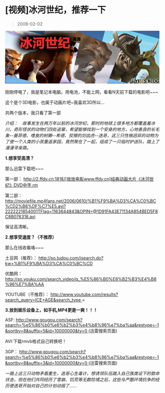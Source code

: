 # [视频]冰河世纪，推荐一下 

> 2008-02-02

<div class="pcs-article-content_ptkaiapt4bxy_baiduscarticle" id="detailArticleContent_ptkaiapt4bxy_baiduscarticle">
 <p>
  <img class="blogimg" small="0" src="images/7dd94c0b259380a0befa0207e50f6f61.jpg"/>
 </p>
 <p>
  刚刚停电了，我是笔记本电脑，用电池，不能上网，看看N天前下载的电影吧~~~
 </p>
 <p>
  这个是个3D电影，也属于动画片吧~我喜欢3D所以...
 </p>
 <p>
  共两个版本，我只看了第一部
 </p>
 <p>
  <em>
   介绍：　故事发生在两万年以前的冰河世纪，那时的地球上很多地方都覆盖着冰川，奇形怪状的动物们四处逃窜，希望能够找到一个安身的地方，心地善良的长毛象--曼菲德、嗜食的树獭--希德、狡猾的剑齿虎--迭哥，这三只性格迥异的动物为了使一个人类的小孩重返家园，竟然聚在了一起，组成了一只临时护送队，踏上了漫漫寻亲路。
  </em>
 </p>
 <p>
  <strong>
   1.想享受高清？
  </strong>
 </p>
 <p>
  那么迅雷下载吧~~~
 </p>
 <p>
  第一部：
  <a href="http://2.ffdy.cn:1818/[放放电影www.ffdy.cn]经典动画大片《冰河世纪》DVD中字.rm" target="_blank">
   http://2.ffdy.cn:1818/[放放电影www.ffdy.cn]经典动画大片《冰河世纪》DVD中字.rm
  </a>
 </p>
 <p>
  第二部：
  <a href="http://moviefile.mp4fans.net/2006/0610/%B1%F9%BA%D3%CA%C0%BC%CD2%B8%DF%C7%E5.avi?2222221854001TFlag=1163644843&amp;OPIN=@1D91FA43E71134A854BED5F8C8B076318.avi">
   http://moviefile.mp4fans.net/2006/0610/%B1%F9%BA%D3%CA%C0%BC%CD2%B8%DF%C7%E5.avi?2222221854001TFlag=1163644843&amp;OPIN=@1D91FA43E71134A854BED5F8C8B076318.avi
  </a>
 </p>
 <p>
  保证高清晰。
 </p>
 <p>
  <strong>
   2.想享受速度？（不推荐）
  </strong>
 </p>
 <p>
  那么在线收看咯~~~
 </p>
 <p>
  土豆网（推荐）：
  <a href="http://so.tudou.com/isearch.do?kw=%B1%F9%BA%D3%CA%C0%BC%CD">
   http://so.tudou.com/isearch.do?kw=%B1%F9%BA%D3%CA%C0%BC%CD
  </a>
 </p>
 <p>
  优酷网：
  <a href="http://so.youku.com/search_video/q_%E5%86%B0%E6%B2%B3%E4%B8%96%E7%BA%AA">
   http://so.youku.com/search_video/q_%E5%86%B0%E6%B2%B3%E4%B8%96%E7%BA%AA
  </a>
 </p>
 <p>
  YOUTUBE（不推荐）：
  <a href="http://www.youtube.com/results?search_query=ICE+AGE&amp;search_type">
   http://www.youtube.com/results?search_query=ICE+AGE&amp;search_type
  </a>
  =
 </p>
 <p>
  <strong>
   3.放到娱乐设备上，如手机,MP4更是一爽！！！
  </strong>
 </p>
 <p>
  ASF:
  <a href="http://www.gougou.com/search?search=%e5%86%b0%e6%b2%b3%e4%b8%96%e7%ba%aa&amp;restype=-1&amp;sortby=8&amp;suffix=5&amp;id=10000000&amp;ty=0" target="_blank">
   http://www.gougou.com/search?search=%e5%86%b0%e6%b2%b3%e4%b8%96%e7%ba%aa&amp;restype=-1&amp;sortby=8&amp;suffix=5&amp;id=10000000&amp;ty=0
  </a>
  (迅雷搜索页面)
 </p>
 <p>
  AVI:下载rmvb格式自己转换吧！
 </p>
 <p>
  3GP：
  <a href="http://www.gougou.com/search?search=%e5%86%b0%e6%b2%b3%e4%b8%96%e7%ba%aa&amp;restype=-1&amp;sortby=8&amp;suffix=3&amp;id=10000000&amp;ty=0">
   http://www.gougou.com/search?search=%e5%86%b0%e6%b2%b3%e4%b8%96%e7%ba%aa&amp;restype=-1&amp;sortby=8&amp;suffix=3&amp;id=10000000&amp;ty=0
  </a>
  (迅雷搜索页面)
 </p>
 <p>
 </p>
 <p>
  <em>
   一路上这三只动物矛盾重生，迭哥心生毒计，想诱领队伍踏入自己族类设下的致命伏击，但在他们共同经历了雪崩、饥荒等无数险境之后，这些与严酷环境抗争的经历使迭哥开始对自己的计划动摇了......
  </em>
 </p>
</div>


